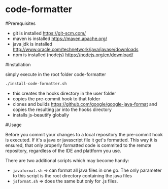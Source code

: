 # code-formatter

#Prerequisites

- git is installed <https://git-scm.com/>
- maven is installed <https://maven.apache.org/>
- java jdk is installed  <http://www.oracle.com/technetwork/java/javase/downloads>
- npm is installed (nodejs) <https://nodejs.org/en/download/>
    
#Installation

simply execute in the root folder code-formatter 
```bash 
./install-code-formatter.sh
```
- this creates the hooks directory in the user folder
- copies the pre-commit hook to that folder
- clones and builds <https://github.com/google/google-java-format> and copies the resulting jar into the hooks directory
- installs js-beautify globally

#Usage

Before you commit your changes to a local repository the pre-commit hook is executed. If it's a java or javascript file
it get's formatted. This way it is ensured, that only properly formatted code is commited to the remote repository, 
regardless of the IDE and plattform you use.

There are two additional scripts which may become handy:
- `javaformat.sh` => can format all java files in one go. The only parameter to this script is the root directory 
containing the java files
- `jsformat.sh` => does the same but only for .js files.